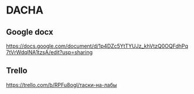 # DACHA

## Google docx
https://docs.google.com/document/d/1p4DZc5YtTYUJz_khVtzQ0OQFdhPq7tVrWdqlNA1tzsA/edit?usp=sharing

## Trello
https://trello.com/b/RPFu8ogI/таски-на-лабы